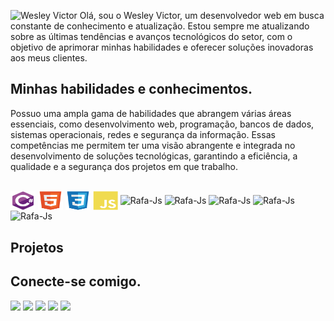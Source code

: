![Wesley Victor](https://github.com/WV-Wesley-Victor/WV-Wesley-Victor/assets/137107062/3ac0423a-d9c7-48d4-942d-474684b8aa39)
Olá, sou o Wesley Victor, um desenvolvedor web em busca constante de conhecimento e atualização. Estou sempre me atualizando sobre as últimas tendências e avanços tecnológicos do setor, com o objetivo de aprimorar minhas habilidades e oferecer soluções inovadoras aos meus clientes.

## Minhas habilidades e conhecimentos.
Possuo uma ampla gama de habilidades que abrangem várias áreas essenciais, como desenvolvimento web, programação, bancos de dados, sistemas operacionais, redes e segurança da informação. Essas competências me permitem ter uma visão abrangente e integrada no desenvolvimento de soluções tecnológicas, garantindo a eficiência, a qualidade e a segurança dos projetos em que trabalho.
<div style="display: inline_block"><br>
  <img align="center" alt="Rafa-Csharp" height="30" width="40" src="https://raw.githubusercontent.com/devicons/devicon/master/icons/csharp/csharp-original.svg">
  <img align="center" alt="Rafa-HTML" height="30" width="40" src="https://raw.githubusercontent.com/devicons/devicon/master/icons/html5/html5-original.svg">
  <img align="center" alt="Rafa-CSS" height="30" width="40" src="https://raw.githubusercontent.com/devicons/devicon/master/icons/css3/css3-original.svg">
  <img align="center" alt="Rafa-Js" height="30" width="40" src="https://raw.githubusercontent.com/devicons/devicon/master/icons/javascript/javascript-plain.svg">
  <img align="center" alt="Rafa-Js" height="30" width="40"
src="https://cdn.jsdelivr.net/gh/devicons/devicon/icons/mysql/mysql-original.svg" />
  <img align="center" alt="Rafa-Js" height="30" width="40" src="https://cdn.jsdelivr.net/gh/devicons/devicon/icons/microsoftsqlserver/microsoftsqlserver-plain.svg" />
  <img align="center" alt="Rafa-Js" height="30" width="40"
src="https://cdn.jsdelivr.net/gh/devicons/devicon/icons/linux/linux-original.svg" />
  <img align="center" alt="Rafa-Js" height="30" width="40"
src="https://cdn.jsdelivr.net/gh/devicons/devicon/icons/debian/debian-original.svg" />  
  <img align="center" alt="Rafa-Js" height="30" width="40"
src="https://cdn.jsdelivr.net/gh/devicons/devicon/icons/vscode/vscode-original.svg" />
</div>

## Projetos

## Conecte-se comigo.
<div> 
  <a href="https://github.com/WV-Wesley-Victor" target="_blank"><img src="https://img.shields.io/badge/GitHub-100000?style=for-the-badge&logo=github&logoColor=white" target="_blank"></a>
  <a href="https://www.instagram.com/wesley_vt1/" target="_blank"><img src="https://img.shields.io/badge/Instagram-E4405F?style=for-the-badge&logo=instagram&logoColor=white" target="_blank"></a>
  <a href = "mailto:vitorwesley1013b@gmail.com"><img src="https://img.shields.io/badge/-Gmail-%23333?style=for-the-badge&logo=gmail&logoColor=white" target="_blank"></a>
  <a href="https://www.youtube.com/channel/UCQM09IQU2F9IEBHN1XT5CxQ" target="_blank"><img src="https://img.shields.io/badge/YouTube-FF0000?style=for-the-badge&logo=youtube&logoColor=white" target="_blank"></a>
  <a href="https://www.tiktok.com/@vik_art.yt" target="_blank"><img src="https://img.shields.io/badge/TikTok-000000?style=for-the-badge&logo=tiktok&logoColor=white" target="_blank"></a>
</div>
